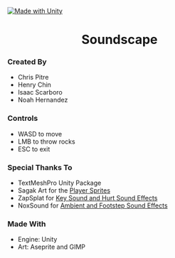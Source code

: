  [![Made with Unity](https://img.shields.io/badge/Made%20with-Unity-57b9d3.svg?style=flat&logo=unity)](https://unity3d.com)
 
<div align="center">
    <h1 align="center">Soundscape</h1>
</div>

### Created By
* Chris Pitre
* Henry Chin
* Isaac Scarboro
* Noah Hernandez

### Controls
* WASD to move
* LMB to throw rocks
* ESC to exit

### Special Thanks To
* TextMeshPro Unity Package
* Sagak Art for the [Player Sprites](https://sagak-art-pururu.itch.io/24pxminicharacters?download)
* ZapSplat for [Key Sound and Hurt Sound Effects](https://www.zapsplat.com/)
* NoxSound for [Ambient and Footstep Sound Effects](https://nox-sound-design.itch.io/essentials-series-sfx-nox-sound)

### Made With
* Engine: Unity
* Art: Aseprite and GIMP
